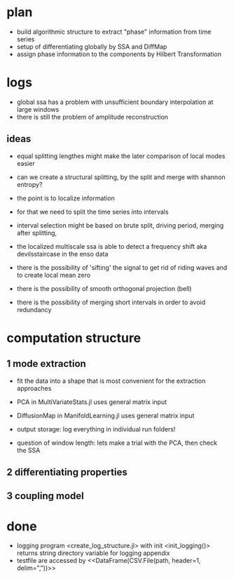 # plan

- build algorithmic structure to extract "phase" information from time series
- setup of differentiating globally by SSA and DiffMap
- assign phase information to the components by Hilbert Transformation

# logs

- global ssa has a problem with unsufficient boundary interpolation at large windows
- there is still the problem of amplitude reconstruction


## ideas

- equal splitting lengthes might make the later comparison of local modes easier
- can we create a structural splitting, by the split and merge with shannon entropy?
- the point is to localize information
- for that we need to split the time series into intervals
- interval selection might be based on brute split, driving period, merging after splitting, 

- the localized multiscale ssa is able to detect a frequency shift aka devilsstaircase in the enso data

- there is the possibility of 'sifting' the signal to get rid of riding waves and to create local mean zero
- there is the possibility of smooth orthogonal projection (bell)
- there is the possibility of merging short intervals in order to avoid redundancy

# computation structure

## 1 mode extraction

- fit the data into a shape that is most convenient for the extraction approaches
- PCA in MultiVariateStats.jl uses general matrix input
- DiffusionMap in ManifoldLearning.jl uses general matrix input
- output storage: log everything in individual run folders!
	
- question of window length: lets make a trial with the PCA, then check the SSA
	

## 2 differentiating properties

## 3 coupling model

# done

- logging program <create_log_structure.jl> with init <init_logging()> returns string directory variable for logging appendix
- testfile are accessed by <<DataFrame(CSV.File(path, header=1, delim=","))>>
